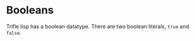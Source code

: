 # Booleans

Trifle lisp has a boolean datatype. There are two boolean literals,
`true` and `false`.
